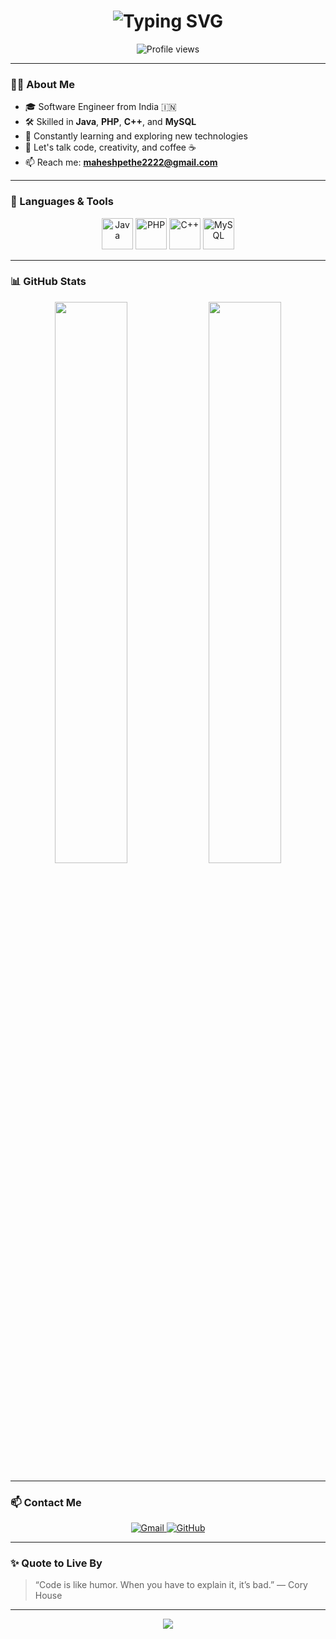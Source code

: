 <!-- Title with gradient banner style using shields.io -->
<h1 align="center">
  <img src="https://readme-typing-svg.herokuapp.com?font=Fira+Code&size=32&pause=1000&color=F70000&center=true&vCenter=true&width=440&lines=Hi+%F0%9F%91%8B%2C+I'm+Mahesh+Pethe;A+Passionate+Software+Engineer" alt="Typing SVG" />
</h1>

<p align="center">
  <img src="https://komarev.com/ghpvc/?username=maheshpethe&label=Profile%20views&color=brightgreen&style=flat" alt="Profile views"/>
</p>

---

### 🧑‍💻 About Me

- 🎓 Software Engineer from India 🇮🇳
- 🛠 Skilled in **Java**, **PHP**, **C++**, and **MySQL**
- 🌱 Constantly learning and exploring new technologies
- 💬 Let's talk code, creativity, and coffee ☕
- 📫 Reach me: **maheshpethe2222@gmail.com**

---

### 🚀 Languages & Tools

<p align="center">
  <img src="https://cdn.jsdelivr.net/gh/devicons/devicon/icons/java/java-original.svg" title="Java" alt="Java" width="50" height="50"/>
  <img src="https://cdn.jsdelivr.net/gh/devicons/devicon/icons/php/php-original.svg" title="PHP" alt="PHP" width="50" height="50"/>
  <img src="https://cdn.jsdelivr.net/gh/devicons/devicon/icons/cplusplus/cplusplus-original.svg" title="C++" alt="C++" width="50" height="50"/>
  <img src="https://cdn.jsdelivr.net/gh/devicons/devicon/icons/mysql/mysql-original-wordmark.svg" title="MySQL" alt="MySQL" width="50" height="50"/>
</p>

---

### 📊 GitHub Stats

<p align="center">
  <img src="https://github-readme-stats.vercel.app/api?username=maheshpethe&show_icons=true&theme=tokyonight&hide_border=true" width="48%" />
  <img src="https://github-readme-streak-stats.herokuapp.com?user=maheshpethe&theme=tokyonight&hide_border=true" width="48%" />
</p>

---

### 📫 Contact Me

<p align="center">
  <a href="mailto:maheshpethe2222@gmail.com">
    <img src="https://img.shields.io/badge/Gmail-D14836?style=for-the-badge&logo=gmail&logoColor=white" alt="Gmail" />
  </a>
  <a href="https://github.com/maheshpethe">
    <img src="https://img.shields.io/badge/GitHub-100000?style=for-the-badge&logo=github&logoColor=white" alt="GitHub" />
  </a>
</p>

---

### ✨ Quote to Live By

> “Code is like humor. When you have to explain it, it’s bad.” — Cory House

---

<p align="center">
  <img src="https://capsule-render.vercel.app/api?type=waving&color=gradient&height=120&section=footer"/>
</p>
